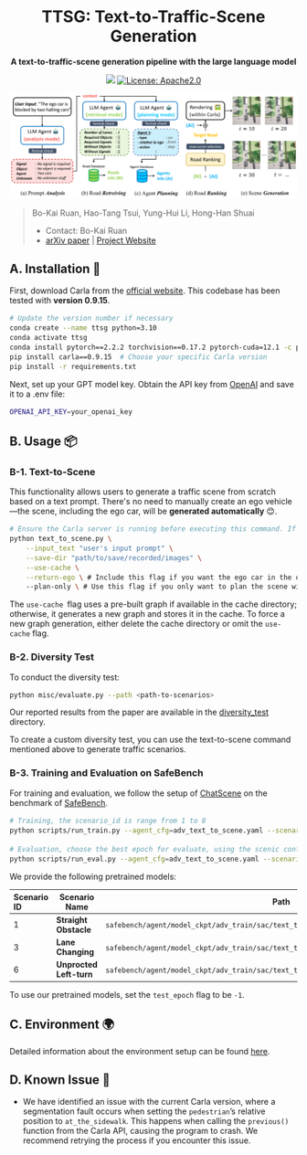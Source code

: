 <div id="top" align="center">

# TTSG: Text-to-Traffic-Scene Generation

**A text-to-traffic-scene generation pipeline with the large language model**

<a href="#"><img src="https://img.shields.io/badge/arXiv-Paper-<color>"></a>
<a href="#license-and-citation">
  <img alt="License: Apache2.0" src="https://img.shields.io/badge/license-Apache%202.0-blue.svg"/>
</a>

![Pipeline Image](./docs/static/images/ttsg_pipeline.svg)

</div>

> Bo-Kai Ruan, Hao-Tang Tsui, Yung-Hui Li, Hong-Han Shuai
>
> * Contact: Bo-Kai Ruan
> * [arXiv paper](http://arxiv.org/abs/2409.09575) | [Project Website](https://basiclab.github.io/TTSG)


## A. Installation 🚀

First, download Carla from the [official website](https://github.com/carla-simulator/carla/releases). This codebase has been tested with **version 0.9.15**.

```bash
# Update the version number if necessary
conda create --name ttsg python=3.10
conda activate ttsg
conda install pytorch==2.2.2 torchvision==0.17.2 pytorch-cuda=12.1 -c pytorch -c nvidia -y
pip install carla==0.9.15  # Choose your specific Carla version
pip install -r requirements.txt
```

Next, set up your GPT model key. Obtain the API key from [OpenAI](https://platform.openai.com/api-keys) and save it to a .env file:

```bash
OPENAI_API_KEY=your_openai_key
```

## B. Usage 📦

### B-1. Text-to-Scene

This functionality allows users to generate a traffic scene from scratch based on a text prompt. There's no need to manually create an ego vehicle—the scene, including the ego car, will be **generated automatically** 😊.

```bash
# Ensure the Carla server is running before executing this command. If --plan-only is given, no server is needed
python text_to_scene.py \
    --input_text "user's input prompt" \
    --save-dir "path/to/save/recorded/images" \
    --use-cache \
    --return-ego \ # Include this flag if you want the ego car in the output
    --plan-only \ # Use this flag if you only want to plan the scene withour rendering
```

The `use-cache `flag uses a pre-built graph if available in the cache directory; otherwise, it generates a new graph and stores it in the cache. To force a new graph generation, either delete the cache directory or omit the `use-cache` flag.

### B-2. Diversity Test

To conduct the diversity test:

```bash
python misc/evaluate.py --path <path-to-scenarios>
```

Our reported results from the paper are available in the [diversity_test](diversity_test) directory.

To create a custom diversity test, you can use the text-to-scene command mentioned above to generate traffic scenarios.

### B-3. Training and Evaluation on SafeBench

For training and evaluation, we follow the setup of [ChatScene](https://github.com/javyduck/ChatScene/tree/main) on the benchmark of [SafeBench](https://github.com/trust-ai/SafeBench).

```bash
# Training, the scenario_id is range from 1 to 8
python scripts/run_train.py --agent_cfg=adv_text_to_scene.yaml --scenario_cfg=train_agent_text_to_scene.yaml --mode train_agent --scenario_id <scenario_id>

# Evaluation, choose the best epoch for evaluate, using the scenic configuration for fair comparison
python scripts/run_eval.py --agent_cfg=adv_text_to_scene.yaml --scenario_cfg=eval_scenic.yaml --mode eval --scenario_id <scenario_id> --test_epoch <epoch>
```

We provide the following pretrained models:

| Scenario ID | Scenario Name           | Path                                                                                     |
| :---------- | ----------------------- | ---------------------------------------------------------------------------------------- |
| 1           | **Straight Obstacle**   | `safebench/agent/model_ckpt/adv_train/sac/text_to_scene/scenario_1/model.sac.-001.torch` |
| 3           | **Lane Changing**       | `safebench/agent/model_ckpt/adv_train/sac/text_to_scene/scenario_3/model.sac.-001.torch` |
| 6           | **Unprocted Left-turn** | `safebench/agent/model_ckpt/adv_train/sac/text_to_scene/scenario_6/model.sac.-001.torch` |

To use our pretrained models, set the `test_epoch` flag to be `-1`.

## C. Environment 🌍

Detailed information about the environment setup can be found [here](./ENVIRONMENT.md).

## D. Known Issue 🚨

* We have identified an issue with the current Carla version, where a segmentation fault occurs when setting the `pedestrian`’s relative position to `at_the_sidewalk`. This happens when calling the `previous()` function from the Carla API, causing the program to crash. We recommend retrying the process if you encounter this issue.
